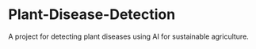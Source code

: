 # Plant-Disease-Detection
A project for detecting plant diseases using AI for sustainable agriculture.
